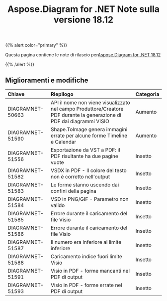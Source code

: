 ﻿---
title: Aspose.Diagram for .NET Note sulla versione 18.12
type: docs
weight: 10
url: /it/net/aspose-diagram-for-net-18-12-release-notes/
---
{{% alert color="primary" %}} 

Questa pagina contiene le note di rilascio per[Aspose.Diagram for .NET 18.12](https://www.nuget.org/packages/Aspose.Diagram/18.12.0)

{{% /alert %}} 
## **Miglioramenti e modifiche**

|**Chiave**|**Riepilogo**|**Categoria**|
|:- |:- |:- |
|DIAGRAMNET-50663|API il nome non viene visualizzato nel campo Produttore/Creatore PDF durante la generazione di PDF dai diagrammi VISIO|Aumento|
|DIAGRAMNET-51590|Shape.ToImage genera immagini errate per alcune forme Timeline e Calendar|Aumento|
|DIAGRAMNET-51556|Esportazione da VST a PDF: il PDF risultante ha due pagine vuote|Insetto|
|DIAGRAMNET-51582|VSDX in PDF - Il colore del testo non è corretto nell'output|Insetto|
|DIAGRAMNET-51583|Le forme stanno uscendo dai confini della pagina|Insetto|
|DIAGRAMNET-51584|VSD in PNG/GIF - Parametro non valido|Insetto|
|DIAGRAMNET-51585|Errore durante il caricamento del file Visio|Insetto|
|DIAGRAMNET-51586|Errore durante il caricamento del file Visio|Insetto|
|DIAGRAMNET-51587|Il numero era inferiore al limite inferiore|Insetto|
|DIAGRAMNET-51588|Caricamento indice fuori limite Visio|Insetto|
|DIAGRAMNET-51591|Visio in PDF - forme mancanti nel PDF di output|Insetto|
|DIAGRAMNET-51593|Visio in PDF - forme errate nel PDF di output|Insetto|

